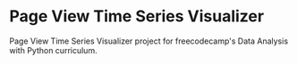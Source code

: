 # Page View Time Series Visualizer

Page View Time Series Visualizer project for freecodecamp's Data Analysis with Python curriculum. 
